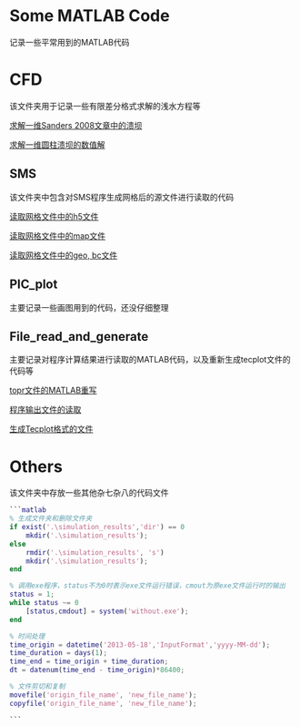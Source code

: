 # Some MATLAB Code
记录一些平常用到的MATLAB代码

# CFD

该文件夹用于记录一些有限差分格式求解的浅水方程等

[求解一维Sanders 2008文章中的溃坝](/CFD/Dam_break_2008.m)

[求解一维圆柱溃坝的数值解](/CFD/FDM_cycle_dam_break.m)



## SMS

该文件夹中包含对SMS程序生成网格后的源文件进行读取的代码

[读取网格文件中的h5文件](/SMS/SMS_h5.m)

[读取网格文件中的map文件](/SMS/SMS_map.m)

[读取网格文件中的geo, bc文件](/File_read_and_generate/topr.m)



## PIC_plot

主要记录一些画图用到的代码，还没仔细整理



## File_read_and_generate

主要记录对程序计算结果进行读取的MATLAB代码，以及重新生成tecplot文件的代码等

[topr文件的MATLAB重写](/File_read_and_generate/topr.m)

[程序输出文件的读取](/File_read_and_generate/result_process.m)

[生成Tecplot格式的文件](/File_read_and_generate/result_generate.m)



# Others

该文件夹中存放一些其他杂七杂八的代码文件

~~~matlab
```matlab 
% 生成文件夹和删除文件夹
if exist('.\simulation_results','dir') == 0
    mkdir('.\simulation_results');
else
    rmdir('.\simulation_results', 's')
    mkdir('.\simulation_results');
end

% 调用exe程序，status不为0时表示exe文件运行错误，cmout为原exe文件运行时的输出
status = 1;
while status ~= 0
    [status,cmdout] = system('without.exe');
end

% 时间处理
time_origin = datetime('2013-05-18','InputFormat','yyyy-MM-dd');
time_duration = days(1);
time_end = time_origin + time_duration;
dt = datenum(time_end - time_origin)*86400;

% 文件剪切和复制
movefile('origin_file_name', 'new_file_name');
copyfile('origin_file_name', 'new_file_name');

```
~~~